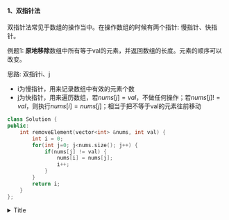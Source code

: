 #### 1、双指针法

双指针法常见于数组的操作当中。在操作数组的时候有两个指针: 慢指针、快指针。

例题1: **原地移除**数组中所有等于val的元素，并返回数组的长度。元素的顺序可以改变。

思路: 双指针i、j

* i为慢指针，用来记录数组中有效的元素个数
* j为快指针，用来遍历数组，若$nums[j]=val$，不做任何操作；若$nums[j]!=val$，则执行$nums[i]=nums[j]$；相当于把不等于val的元素往前移动

```cpp
class Solution {
public:
    int removeElement(vector<int> &nums, int val) {
        int i = 0;
        for(int j=0; j<nums.size(); j++) {
            if(nums[j] != val) {
                nums[i] = nums[j];
                i++;
            }
        }
        return i;
    }
};
```

<details>
<summary>Title</summary>

content!!!
</details>
